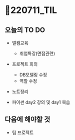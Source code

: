 # 📝220711_TIL

## 오늘의 TO DO

- 멀캠교육

  - 취업특강(면접관련)
- 프로젝트 회의
  - DB모델링 수정
  - 역할 수정
- 노트정리
- 파이썬 day2 강의 및 day1 복습




## 다음에 해야할 것

- 팀 프로젝트
